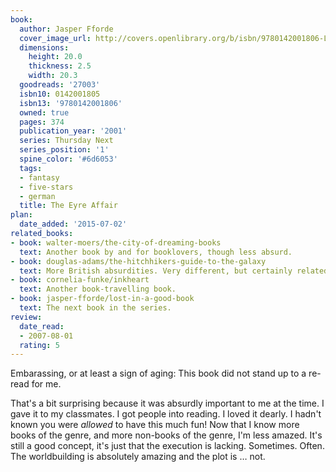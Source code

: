 ```yaml
---
book:
  author: Jasper Fforde
  cover_image_url: http://covers.openlibrary.org/b/isbn/9780142001806-L.jpg
  dimensions:
    height: 20.0
    thickness: 2.5
    width: 20.3
  goodreads: '27003'
  isbn10: 0142001805
  isbn13: '9780142001806'
  owned: true
  pages: 374
  publication_year: '2001'
  series: Thursday Next
  series_position: '1'
  spine_color: '#6d6053'
  tags:
  - fantasy
  - five-stars
  - german
  title: The Eyre Affair
plan:
  date_added: '2015-07-02'
related_books:
- book: walter-moers/the-city-of-dreaming-books
  text: Another book by and for booklovers, though less absurd.
- book: douglas-adams/the-hitchhikers-guide-to-the-galaxy
  text: More British absurdities. Very different, but certainly related.
- book: cornelia-funke/inkheart
  text: Another book-travelling book.
- book: jasper-fforde/lost-in-a-good-book
  text: The next book in the series.
review:
  date_read:
  - 2007-08-01
  rating: 5
---
```


Embarassing, or at least a sign of aging: This book did not stand up to a re-read for me.

That's a bit surprising because it was absurdly important to me at the time. I gave it to my classmates. I got people
into reading. I loved it dearly. I hadn't known you were *allowed* to have this much fun! Now that I know more books of
the genre, and more non-books of the genre, I'm less amazed. It's still a good concept, it's just that the execution is
lacking. Sometimes. Often. The worldbuilding is absolutely amazing and the plot is … not.
